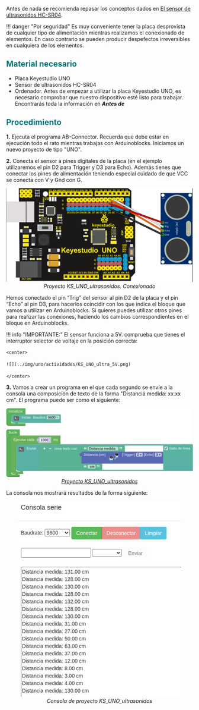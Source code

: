 Antes de nada se recomienda repasar los conceptos dados en [El sensor de ultrasonidos HC-SR04](https://fgcoca.github.io/Conceptos-de-referencia-para-las-guias-fundamentales/previos/#el-sensor-de-ultrasonidos-hc-sr04).

!!! danger "Por seguridad"
    Es muy conveniente tener la placa desprovista de cualquier tipo de alimentación mientras realizamos el conexionado de elementos. En caso contrario se pueden producir despefectos irreversibles en cualquiera de los elementos.

## <FONT COLOR=#007575>**Material necesario**</font>

* Placa Keyestudio UNO
* Sensor de ultrasonidos HC-SR04
* Ordenador. Antes de empezar a utilizar la placa Keyestudio UNO, es necesario comprobar que nuestro dispositivo esté listo para trabajar. Encontrarás toda la información en ***Antes de***

## <FONT COLOR=#007575>**Procedimiento**</font>

**1.** Ejecuta el programa AB-Connector. Recuerda que debe estar en ejecución todo el rato mientras trabajas con Arduinoblocks. Iniciamos un nuevo proyecto de tipo "UNO".

**2.** Conecta el sensor a pines digitales de la placa (en el ejemplo utilizaremos el pin D2 para Trigger y D3 para Echo). Además tienes que conectar los pines de alimentación teniendo especial cuidado de que VCC se conecta con V y Gnd con G.

<center>

![Proyecto KS_UNO_ultrasonidos. Conexionado](../img/uno/actividades/KS_UNO_ultra_conecta.png)  
*Proyecto KS_UNO_ultrasonidos. Conexionado*

</center>

Hemos conectado el pin “Trig” del sensor al pin D2 de la placa y el pin “Echo” al pin D3, para hacerlos coincidir con los que indica el bloque que vamos a utilizar en Arduinoblocks. Si quieres puedes utilizar otros pines para realizar las conexiones, haciendo los cambios correspondientes en el bloque en Arduinoblocks. 

!!! info "IMPORTANTE:"
    El sensor funciona a 5V. comprueba que tienes el interruptor selector de voltaje en la posición correcta:

    <center>

    ![](../img/uno/actividades/KS_UNO_ultra_5V.png)

    </center>

**3.** Vamos a crear un programa en el que cada segundo se envíe a la consola una composición de texto de la forma "Distancia medida: xx.xx cm". El programa puede ser como el siguiente:

<center>

![Proyecto KS_UNO_ultrasonidos](../img/uno/actividades/KS_UNO_ultrasonidos.png)  
*[Proyecto KS_UNO_ultrasonidos](../UNO/programas/KS_UNO_ultrasonidos.abp)*

</center>

La consola nos mostrará resultados de la forma siguiente:

<center>

![Consola de proyecto KS_UNO_ultrasonidos](../img/uno/actividades/KS_UNO_ultrasonidos_consola.png)  
*Consola de proyecto KS_UNO_ultrasonidos*

</center>
